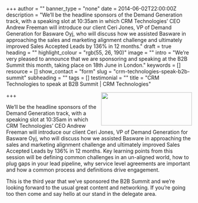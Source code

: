+++
author = ""
banner_type = "none"
date = 2014-06-02T22:00:00Z
description = "We’ll be the headline sponsors of the Demand Generation track, with a speaking slot at 10:35am in which CRM Technologies’ CEO Andrew Freeman will introduce our client Ceri Jones, VP of Demand Generation for Basware Oyj, who will discuss how we assisted Basware in approaching the sales and marketing alignment challenge and ultimately improved Sales Accepted Leads by 136% in 12 months."
draft = true
heading = ""
highlight_colour = "rgb(55, 26, 190)"
image = ""
intro = "We’re very pleased to announce that we are sponsoring and speaking at the B2B Summit this month, taking place on 18th June in London."
keywords = []
resource = []
show_contact = "form"
slug = "crm-technologies-speak-b2b-summit"
subheading = ""
tags = []
testimonial = ""
title = "CRM Technologies to speak at B2B Summit | CRM Technologies"

+++
<img style="float: right; margin-top: 0; margin-left: 10px;" src="https://crmtdigital.com/sites/default/files/b2b_summit_logo.png" alt="" width="246" height="90">

We’ll be the headline sponsors of the Demand Generation track, with a speaking slot at 10:35am in which CRM Technologies’ CEO Andrew Freeman will introduce our client Ceri Jones, VP of Demand Generation for Basware Oyj, who will discuss how we assisted Basware in approaching the sales and marketing alignment challenge and ultimately improved Sales Accepted Leads by 136% in 12 months. Key learning points from this session will be defining common challenges in an un-aligned world, how to plug gaps in your lead pipeline, why service level agreements are important and how a common process and definitions drive engagement.

This is the third year that we’ve sponsored the B2B Summit and we’re looking forward to the usual great content and networking. If you’re going too then come and say hello at our stand in the delegate area.